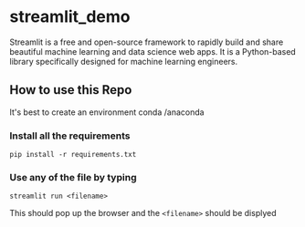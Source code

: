 # streamlit_demo
Streamlit is a free and open-source framework to rapidly build and share beautiful machine learning and data science web apps. It is a Python-based library specifically designed for machine learning engineers.


## How to use this Repo
It's best to create an environment conda /anaconda 

### Install all the requirements

`pip install -r requirements.txt`

### Use any of the file by typing 

`streamlit run <filename>`

This should pop up the browser and the `<filename>` should be displyed




